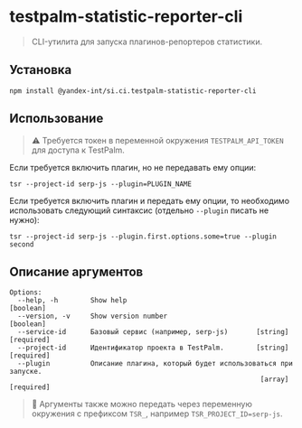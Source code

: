# testpalm-statistic-reporter-cli

> CLI-утилита для запуска плагинов-репортеров статистики.

## Установка

```shell
npm install @yandex-int/si.ci.testpalm-statistic-reporter-cli
```

## Использование

> :warning: Требуется токен в переменной окружения `TESTPALM_API_TOKEN` для
> доступа к TestPalm.

Если требуется включить плагин, но не передавать ему опции:

```shell
tsr --project-id serp-js --plugin=PLUGIN_NAME
```

Если требуется включить плагин и передать ему опции, то необходимо использовать следующий
синтаксис (отдельно `--plugin` писать не нужно):

```shell
tsr --project-id serp-js --plugin.first.options.some=true --plugin second
```

## Описание аргументов

```shell
Options:
  --help, -h        Show help                                          [boolean]
  --version, -v     Show version number                                [boolean]
  --service-id      Базовый сервис (например, serp-js)       [string] [required]
  --project-id      Идентификатор проекта в TestPalm.        [string] [required]
  --plugin          Описание плагина, который будет использоваться при запуске.
                                                              [array] [required]
```

> :book: Аргументы также можно передать через переменную окружения с префиксом `TSR_`,
> например `TSR_PROJECT_ID=serp-js`.
